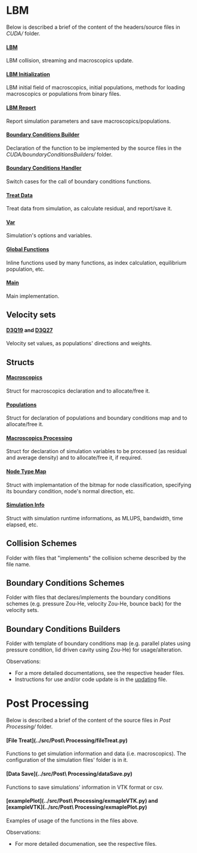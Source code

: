 # LBM

Below is described a brief of the content of the headers/source files in _CUDA/_ folder.

#### [LBM](../src/CUDA/lbm.h)
LBM collision, streaming and macroscopics update.
#### [LBM Initialization](../src/CUDA/lbmInitialization.h)
LBM  initial field of macroscopics, initial populations, methods for loading macroscopics or populations from binary files.
#### [LBM Report](../src/CUDA/lbmReport.h)
Report simulation parameters and save macroscopics/populations.
#### [Boundary Conditions Builder](../src/CUDA/boundaryConditionsBuilder.h)
Declaration of the function to be implemented by the source files in the _CUDA/boundaryConditionsBuilders/_ folder.
#### [Boundary Conditions Handler](../src/CUDA/boundaryConditionsHandler.h)
Switch cases for the call of boundary conditions functions.
#### [Treat Data](../src/CUDA/treatData.h)
Treat data from simulation, as calculate residual, and report/save it.
#### [Var](../src/CUDA/var.h)
Simulation's options and variables.
#### [Global Functions](../src/CUDA/globalFunctions.cu)
Inline functions used by many functions, as index calculation, equilibrium population, etc.
#### [Main](../src/CUDA/main.cu)
Main implementation.

## Velocity sets

#### [D3Q19](../src/CUDA/velocitySets/D3Q19.h) and [D3Q27](../src/CUDA/velocitySets/D3Q27.h)
Velocity set values, as populations' directions and weights.

## Structs

#### [Macroscopics](../src/CUDA/structs/macroscopics.h)
Struct for macroscopics declaration and to allocate/free it.
#### [Populations](../src/CUDA/structs/populations.h)
Struct for declaration of populations and boundary conditions map and to allocate/free it.
#### [Macroscopics Processing](../src/CUDA/structs/macrProc.h)
Struct for declaration of simulation variables to be processed (as residual and average density) and to allocate/free it, if required.
#### [Node Type Map](../src/CUDA/structs/nodeTypeMap.h)
Struct with implemantation of the bitmap for node classification, specifying its boundary condition, node's normal direction, etc.
#### [Simulation Info](../src/CUDA/structs/simInfo.h)
Struct with simulation runtime informations, as MLUPS, bandwidth, time elapsed, etc.

## Collision Schemes

Folder with files that "implements" the collision scheme described by the file name.

## Boundary Conditions Schemes

Folder with files that declares/implements the boundary conditions schemes (e.g. pressure Zou-He, velocity Zou-He, bounce back) for the velocity sets.

## Boundary Conditions Builders

Folder with template of boundary conditions map (e.g. parallel plates using pressure condition, lid driven cavity using Zou-He) for usage/alteration.

Observations:
* For a more detailed documentations, see the respective header files.
* Instructions for use and/or code update is in the [updating](./updating.md) file.


# Post Processing

Below is described a brief of the content of the source files in _Post Processing/_ folder.

#### [File Treat](../src/Post\ Processing/fileTreat.py)
Functions to get simulation information and data (i.e. macroscopics). The configuration of the simulation files' folder is in it.

#### [Data Save](../src/Post\ Processing/dataSave.py)
Functions to save simulations' information in VTK format or csv.

#### [examplePlot](../src/Post\ Processing/exmapleVTK.py) and [exampleVTK](../src/Post\ Processing/exmaplePlot.py)
Examples of usage of the functions in the files above.

Observations:
* For more detailed documenation, see the respective files.